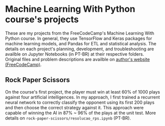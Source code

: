 # Machine Learning With Python course's projects

These are my projects from the FreeCodeCamp's Machine Learning With Python course.
In general, they use TensorFlow and Keras packages for machine learning models, and Pandas for ETL and statistical analysis.
The details on each project's planning, development, and troubleshooting are availble on Jupyter Notebooks (in PT-BR) at their respective folders.
Original files and problem descriptions are availble on [author's website (FreeCodeCamp)](https://www.freecodecamp.org/learn/machine-learning-with-python/#machine-learning-with-python-projects).

## Rock Paper Scissors

On the course's first project, the player must win at least 60% of 1000 plays against four artificial intelligences.
In my approach, I first trained a recurrent neural network to correctly classify the opponent using its first 200 plays and then choose the correct strategy against it.
This approach were capable of winning the AI in 87% ~ 96% of the plays at the unit test.
More details on `rock-paper-scissors/resolucao_rps.ipynb` (PT-BR).
